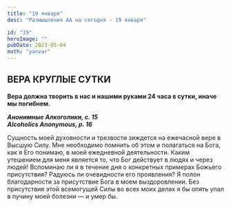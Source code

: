 ```yaml
---
title: "19 января"
desc: "Размышления АА на сегодня - 19 января"

id: "19"
heroImage: ""
pubDate: 2023-05-04
moth: "yanvar"
---
```


## ВЕРА КРУГЛЫЕ СУТКИ

**Вера должна творить в нас и нашими руками 24 часа в сутки, иначе мы
погибнем.**

**_Анонимные Алкоголики, с. 15  
Alcoholics Anonymous, p. 16_**

Сущность моей духовности и трезвости зиждется на ежечасной вере в Высшую Силу.
Мне необходимо помнить об этом и полагаться на Бога, как я Его понимаю, в моей
ежедневной деятельности. Каким утешением для меня является то, что Бог
действует в людях и через людей! Вспоминаю ли я в течение дня о конкретных
примерах Божьего присутствия? Радуюсь ли очевидности его проявления? Я полон
благодарности за присутствие Бога в моем выздоровлении. Без присутствия этой
всемогущей Силы во всех моих делах я бы опять упал в пучину моей болезни — и
умер бы.
